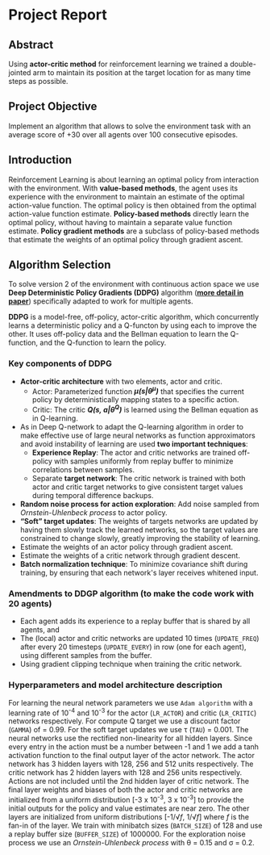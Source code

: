# Project Report

## Abstract
Using **actor-critic method** for reinforcement learning we trained a double-jointed arm to maintain its position at the target location for as many time steps as possible.

## Project Objective 

Implement an algorithm that allows to solve the environment task with an average score of +30 over all agents over 100 consecutive episodes.

## Introduction

Reinforcement Learning is about learning an optimal policy from interaction with the environment. With **value-based methods**, the agent uses its experience with the environment to maintain an estimate of the optimal action-value function. The optimal policy is then obtained from the optimal action-value function estimate. **Policy-based methods** directly learn the optimal policy, without having to maintain a separate value function estimate. **Policy gradient methods** are a subclass of policy-based methods that estimate the weights of an optimal policy through gradient ascent.

## Algorithm Selection 

To solve version 2 of the environment with continuous action space we use **Deep Deterministic Policy Gradients (DDPG)** algorithm ([**more detail in paper**](https://arxiv.org/abs/1509.02971)) specifically adapted to work for multiple agents.

**DDPG** is a model-free, off-policy, actor-critic algorithm, which concurrently learns a deterministic policy and a Q-functon by using each to improve the other. It uses off-policy data and the Bellman equation to learn the Q-function, and the Q-function to learn the policy.

### Key components of **DDPG**
- **Actor-critic architecture** with two elements, actor and critic.
  - Actor: Parameterized function ***&mu;(s|&theta;<sup>&mu;</sup>)*** that specifies the current policy by deterministically mapping states to a specific action.
  - Critic: The critic ***Q(s, a|&theta;<sup>Q</sup>)*** is learned using the Bellman equation as in Q-learning.
- As in Deep Q-network to adapt the Q-learning algorithm in order to make effective use of large neural networks as function approximators and avoid instability of learning are used **two important techniques**:
  - **Experience Replay**: The actor and critic networks are trained off-policy with samples uniformly  from replay buffer to minimize correlations between samples.
  - Separate **target network**: The critic network is trained with both actor and critic target networks to give consistent target values during temporal difference backups.
- **Random noise process for action exploration**: Add noise sampled from *Ornstein-Uhlenbeck process* to actor policy.
- **“Soft” target updates**: The weights of targets networks are updated by having them slowly track the learned networks, so the target values are constrained to change slowly, greatly improving the stability of learning.
- Estimate the weights of an actor policy through gradient ascent.
- Estimate the weights of a critic network through gradient descent.
- **Batch normalization technique**: To minimize covariance shift during training, by ensuring that each network's layer receives whitened input.

### Amendments to **DDGP** algorithm (to make the code work with 20 agents)
- Each agent adds its experience to a replay buffer that is shared by all agents, and
- The (local) actor and critic networks are updated 10 times (`UPDATE_FREQ`) after every 20 timesteps (`UPDATE_EVERY`) in row (one for each agent), using different samples from the buffer.
- Using gradient clipping technique when training the critic network.

### Hyperparameters and model architecture description
For learning the neural network parameters we use `Adam algorithm` with a learning rate of 10<sup>-4</sup> and 10<sup>-3</sup> for the actor (`LR_ACTOR`) and critic (`LR_CRITIC`) networks respectively. For compute Q target we use a discount factor (`GAMMA`) of = 0.99. For the soft target updates we use &tau; (`TAU`) = 0.001. The neural networks use the rectified non-linearity for all hidden layers. Since every entry in the action must be a number between -1 and 1 we add a tanh activation function to the final output layer of the actor network. The actor network has 3 hidden layers with 128, 256 and 512 units respectively. The critic network has 2 hidden layers with 128 and 256 units respectively.
Actions are not included until the 2nd hidden layer of critic network. The final layer weights and biases of both the actor and critic networks are initialized from a uniform distribution [-3 х 10<sup>-3</sup>, 3 х 10<sup>-3</sup>] to provide the initial outputs for the policy and value estimates are near zero. The other layers are initialized from uniform distributions [-1/<span class="radic"><sup><var></var></sup>√</span><span class="radicand"><var>f</var></span>, 1/<span class="radic"><sup><var></var></sup>√</span><span class="radicand"><var>f</var></span>] where *f* is the fan-in of the layer. We train with minibatch sizes (`BATCH_SIZE`) of 128 and use a replay buffer size (`BUFFER_SIZE`) of 1000000. For the exploration noise process we use an *Ornstein-Uhlenbeck process* with &theta; = 0.15 and &sigma; = 0.2.
